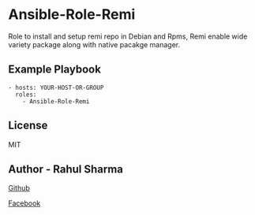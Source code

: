 Ansible-Role-Remi
=========
Role to install and setup remi repo in Debian and Rpms, Remi enable wide variety package along with native pacakge manager.

Example Playbook
----------------

    - hosts: YOUR-HOST-OR-GROUP
      roles:
    	- Ansible-Role-Remi

License
-------

MIT

Author - Rahul Sharma
---------------------

[Github](https://github.com/Rahulsharma0810)

[Facebook](https://www.facebook.com/rahulsharma0810)